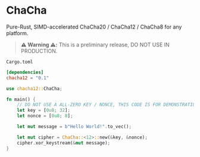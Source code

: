 # ChaCha

Pure-Rust, SIMD-accelerated ChaCha20 / ChaCha12 / ChaCha8 for any platform.

> **⚠️ Warning ⚠️:** This is a preliminary release, DO NOT USE IN PRODUCTION.


`Cargo.toml`
```toml
[dependencies]
chacha12 = "0.1"
```

```rust
use chacha12::ChaCha;

fn main() {
    // DO NOT USE A ALL-ZERO KEY / NONCE, THIS CODE IS FOR DEMONSTRATION ONLY
    let key = [0u8; 32];
    let nonce = [0u8; 8];

    let mut message = b"Hello World!".to_vec();

    let mut cipher = ChaCha::<12>::new(&key, &nonce);
    cipher.xor_keystream(&mut message);
}
```
